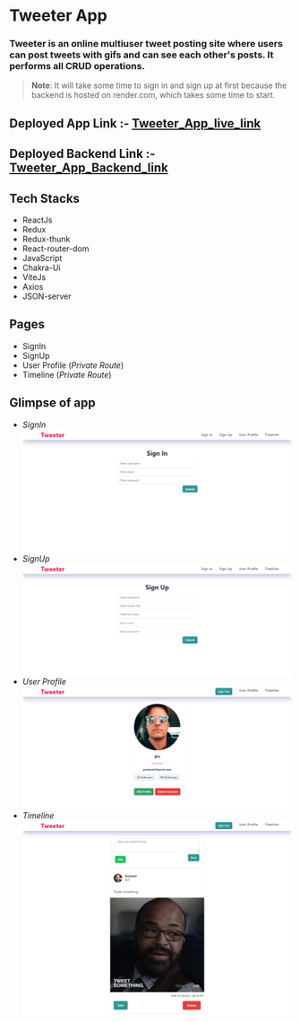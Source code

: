 # **Tweeter App**
### Tweeter is an online multiuser tweet posting site where users can post tweets with gifs and can see each other's posts. It performs all CRUD operations.

> **Note**: It will take some time to sign in and sign up at first because the backend is hosted on render.com, which takes some time to start.

## Deployed App Link :- [Tweeter_App_live_link](https://tweeter-app-adv.netlify.app/)
## Deployed Backend Link :- [Tweeter_App_Backend_link](https://mock-8-coding-vite.onrender.com/)

## Tech Stacks
   - ReactJs
   - Redux
   - Redux-thunk
   - React-router-dom
   - JavaScript
   - Chakra-Ui
   - ViteJs
   - Axios
   - JSON-server

## Pages
   - SignIn
   - SignUp
   - User Profile (*Private Route*)
   - Timeline (*Private Route*)
   
## Glimpse of app
   - *SignIn*
      ![SignIn_page](https://github.com/Md-Gulzeesh/Tweeter/blob/master/Screenshots/SignIn_Page.png)
   - *SignUp*
      ![SignUp_page](https://github.com/Md-Gulzeesh/Tweeter/blob/master/Screenshots/SignUp_page.png)
   - *User Profile*
      ![user_profile](https://github.com/Md-Gulzeesh/Tweeter/blob/master/Screenshots/User_profile_page.png)
   - *Timeline*
      ![timeline_page](https://github.com/Md-Gulzeesh/Tweeter/blob/master/Screenshots/Timeline_page.png)

